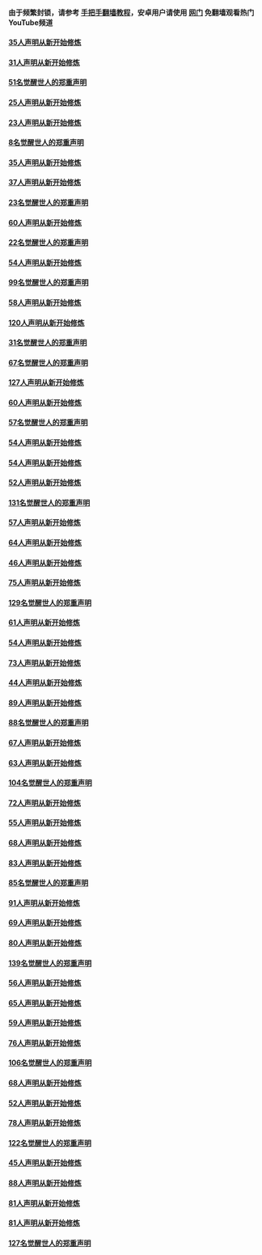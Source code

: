 #### 由于频繁封锁，请参考 [手把手翻墙教程](https://github.com/gfw-breaker/guides/wiki/)，安卓用户请使用 [网门](https://github.com/gfw-breaker/nogfw/blob/master/dl.md?t=02201800) 免翻墙观看热门YouTube频道 

#### [35人声明从新开始修炼](../pages/91/421122.md?t=02201800) 

#### [31人声明从新开始修炼](../pages/91/421081.md?t=02201800) 

#### [51名觉醒世人的郑重声明](../pages/91/421080.md?t=02201800) 

#### [25人声明从新开始修炼](../pages/91/421020.md?t=02201800) 

#### [23人声明从新开始修炼](../pages/91/420884.md?t=02201800) 

#### [8名觉醒世人的郑重声明](../pages/91/420883.md?t=02201800) 

#### [35人声明从新开始修炼](../pages/91/420809.md?t=02201800) 

#### [37人声明从新开始修炼](../pages/91/420766.md?t=02201800) 

#### [23名觉醒世人的郑重声明](../pages/91/420765.md?t=02201800) 

#### [60人声明从新开始修炼](../pages/91/420727.md?t=02201800) 

#### [22名觉醒世人的郑重声明](../pages/91/420726.md?t=02201800) 

#### [54人声明从新开始修炼](../pages/91/420529.md?t=02201800) 

#### [99名觉醒世人的郑重声明](../pages/91/420528.md?t=02201800) 

#### [58人声明从新开始修炼](../pages/91/420198.md?t=02201800) 

#### [120人声明从新开始修炼](../pages/91/420141.md?t=02201800) 

#### [31名觉醒世人的郑重声明](../pages/91/420197.md?t=02201800) 

#### [67名觉醒世人的郑重声明](../pages/91/420140.md?t=02201800) 

#### [127人声明从新开始修炼](../pages/91/420082.md?t=02201800) 

#### [60人声明从新开始修炼](../pages/91/420081.md?t=02201800) 

#### [57名觉醒世人的郑重声明](../pages/91/420080.md?t=02201800) 

#### [54人声明从新开始修炼](../pages/91/419533.md?t=02201800) 

#### [54人声明从新开始修炼](../pages/91/419532.md?t=02201800) 

#### [52人声明从新开始修炼](../pages/91/419531.md?t=02201800) 

#### [131名觉醒世人的郑重声明](../pages/91/419530.md?t=02201800) 

#### [57人声明从新开始修炼](../pages/91/419430.md?t=02201800) 

#### [64人声明从新开始修炼](../pages/91/419429.md?t=02201800) 

#### [46人声明从新开始修炼](../pages/91/419428.md?t=02201800) 

#### [75人声明从新开始修炼](../pages/91/419427.md?t=02201800) 

#### [129名觉醒世人的郑重声明](../pages/91/419426.md?t=02201800) 

#### [61人声明从新开始修炼](../pages/91/419198.md?t=02201800) 

#### [54人声明从新开始修炼](../pages/91/419197.md?t=02201800) 

#### [73人声明从新开始修炼](../pages/91/419196.md?t=02201800) 

#### [44人声明从新开始修炼](../pages/91/419075.md?t=02201800) 

#### [89人声明从新开始修炼](../pages/91/419074.md?t=02201800) 

#### [88名觉醒世人的郑重声明](../pages/91/419195.md?t=02201800) 

#### [67人声明从新开始修炼](../pages/91/419073.md?t=02201800) 

#### [63人声明从新开始修炼](../pages/91/419072.md?t=02201800) 

#### [104名觉醒世人的郑重声明](../pages/91/419071.md?t=02201800) 

#### [72人声明从新开始修炼](../pages/91/418902.md?t=02201800) 

#### [55人声明从新开始修炼](../pages/91/418901.md?t=02201800) 

#### [68人声明从新开始修炼](../pages/91/418900.md?t=02201800) 

#### [83人声明从新开始修炼](../pages/91/418757.md?t=02201800) 

#### [85名觉醒世人的郑重声明](../pages/91/418899.md?t=02201800) 

#### [91人声明从新开始修炼](../pages/91/418756.md?t=02201800) 

#### [69人声明从新开始修炼](../pages/91/418755.md?t=02201800) 

#### [80人声明从新开始修炼](../pages/91/418754.md?t=02201800) 

#### [139名觉醒世人的郑重声明](../pages/91/418753.md?t=02201800) 

#### [56人声明从新开始修炼](../pages/91/418594.md?t=02201800) 

#### [65人声明从新开始修炼](../pages/91/418593.md?t=02201800) 

#### [59人声明从新开始修炼](../pages/91/418592.md?t=02201800) 

#### [76人声明从新开始修炼](../pages/91/418431.md?t=02201800) 

#### [106名觉醒世人的郑重声明](../pages/91/418591.md?t=02201800) 

#### [68人声明从新开始修炼](../pages/91/418430.md?t=02201800) 

#### [52人声明从新开始修炼](../pages/91/418429.md?t=02201800) 

#### [78人声明从新开始修炼](../pages/91/418428.md?t=02201800) 

#### [122名觉醒世人的郑重声明](../pages/91/418427.md?t=02201800) 

#### [45人声明从新开始修炼](../pages/91/418248.md?t=02201800) 

#### [88人声明从新开始修炼](../pages/91/418247.md?t=02201800) 

#### [81人声明从新开始修炼](../pages/91/418246.md?t=02201800) 

#### [81人声明从新开始修炼](../pages/91/418139.md?t=02201800) 

#### [127名觉醒世人的郑重声明](../pages/91/418245.md?t=02201800) 

